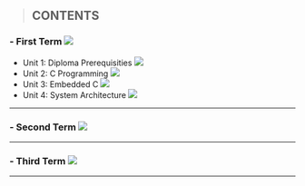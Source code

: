 > ##   **CONTENTS**




### - First Term   ![](https://progress-bar.dev/50/)
- Unit 1: Diploma Prerequisities ![](https://progress-bar.dev/100/)
- Unit 2: C Programming  ![](https://progress-bar.dev/50/)
- Unit 3: Embedded C ![](https://progress-bar.dev/0/)
- Unit 4: System Architecture  ![](https://progress-bar.dev/0/)



------------



### - Second Term   ![](https://progress-bar.dev/0/?title=Soon)




------------



### - Third Term   ![](https://progress-bar.dev/0/?title=Soon)




------------



